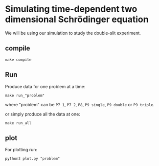 # Simulating time-dependent two dimensional Schrödinger equation

We will be using our simulation to study the double-slit experiment. 


## compile

 ```
 make compile
 ```
 
 ## Run
 Produce data for one problem at a time:
 ```
 make run_"problem"
 ```
where "problem" can be `P7_1`, `P7_2`, `P8`, `P9_single`, `P9_double` or `P9_triple`.

or simply produce all the data at one:

 ```
 make run_all
 ```
 
 ## plot
 
 For plotting run:
 
 ```
 python3 plot.py "problem"
 ```
